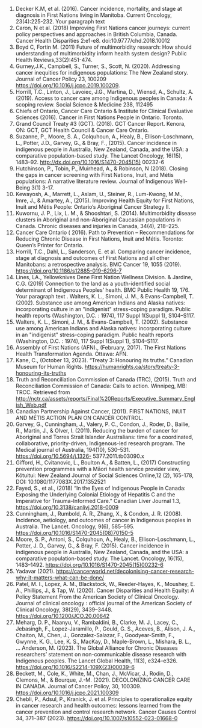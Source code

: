 1.	Decker K.M, et al. (2016). Cancer incidence, mortality, and stage at diagnosis in First Nations living in Manitoba. Current Oncology, 23(4):225-232. Your paragraph text
2.	Caron, N et al. (2018) Improving First Nations cancer journeys: current policy perspectives and approaches in British Columbia, Canada. Cancer Health Disparities 2:e1-e8. doi:10.9777/chd.2018.10012
3.	Boyd C, Fortin M. (2011) Future of multimorbidity research: How should understanding of multimorbidity inform health system design? Public Health Reviews,33(2):451-474.
4.	Gurney,J.K.,  Campbell, S., Turner, S., Scott, N. (2020). Addressing cancer inequities for indigenous populations: The New Zealand story. Journal of Cancer Policy 23, 100209 https://doi.org/10.1016/j.jcpo.2019.100209.
5.	Horrill, T.C.,  Linton, J.,  Lavoiec, J.G., Martina, D., Wiensd, A., Schultz, A. (2019). Access to cancer care among Indigenous peoples in Canada: A scoping review. Social Science & Medicine 238, 112495
6.	Chiefs of Ontario, Cancer Care Ontario & Institute for Clinical Evaluative Sciences (2016). Cancer in First Nations People in Ontario. Toronto.
7.	Grand Council Treaty #3 (GCT). (2018). GCT Cancer Report. Kenora, ON: GCT, GCT Health Council & Cancer Care Ontario.
8.	Suzanne, P., Moore, S. A.,  Colquhoun, A., Healy, B., Ellison-Loschmann, L.,  Potter, J.D., Garvey, G., & Bray, F., (2015). Cancer incidence in indigenous people in Australia, New Zealand, Canada, and the USA: a comparative population-based study. The Lancet Oncology, 16(15), 1483–92. http://dx.doi.org/10.1016/S1470-2045(15) 00232-6
9.	Hutchinson, P., Tobin, P., Muirhead, A., & Robinson, N (2018). Closing the gaps in cancer screening with First Nations, Inuit, and Métis populations: A narrative literature review. Journal of Indigenous Well-Being 3(1) 3-17.
10.	Kewayosh, A., Marrett, L., Aslam, U., Steiner, R., Lum-Kwong, M.M., Imre, J., &  Amartey, A., (2015). Improving Health Equity for First Nations, Inuit and Métis People: Ontario’s Aboriginal Cancer Strategy II.
11.	Kuwornu, J. P., Lix, L. M., & Shooshtari, S. (2014). Multimorbidity disease clusters in Aboriginal and non-Aboriginal Caucasian populations in Canada. Chronic diseases and injuries in Canada, 34(4), 218–225.
12.	Cancer Care Ontario ( 2016). Path to Prevention – Recommendations for Reducing Chronic Disease in First Nations, Inuit and Métis. Toronto: Queen’s Printer for Ontario.
13.	Horrill, T.C., Dahl, L., Sanderson, E. et al. Comparing cancer incidence, stage at diagnosis and outcomes of First Nations and all other Manitobans: a retrospective analysis. BMC Cancer 19, 1055 (2019). https://doi.org/10.1186/s12885-019-6296-7
14.	Lines, LA., Yellowknives Dene First Nation Wellness Division. & Jardine, C.G. (2019) Connection to the land as a youth-identified social determinant of Indigenous Peoples’ health. BMC Public Health 19, 176. Your paragraph text
. Walters, K. L., Simoni, J. M., & Evans-Campbell, T. (2002). Substance use among American Indians and Alaska natives: incorporating culture in an "indigenist" stress-coping paradigm. Public health reports (Washington, D.C. : 1974), 117 Suppl 1(Suppl 1), S104–S117.
15.	Walters, K. L., Simoni, J. M., & Evans-Campbell, T. (2002). Substance use among American Indians and Alaska natives: incorporating culture in an "indigenist" stress-coping paradigm. Public health reports (Washington, D.C. : 1974), 117 Suppl 1(Suppl 1), S104–S117.
16.	Assembly of First Nations (AFN)., (February, 2017). The First Nations Health Transformation Agenda. Ottawa: AFN.
17.	Kane, C., (October 13, 2023).  “Treaty 3: Honouring its truths.” Canadian Museum for Human Rights. https://humanrights.ca/story/treaty-3-honouring-its-truths
18.	Truth and Reconciliation Commission of Canada (TRC), (2015). Truth and Reconciliation Commission of Canada: Calls to action. Winnipeg, MB: TRCC. Retrieved from
http://nctr.ca/assets/reports/Final%20Reports/Executive_Summary_English_Web.pdf
19.	Canadian Partnership Against Cancer, (2011). FIRST NATIONS, INUIT AND MÉTIS ACTION PLAN ON CANCER CONTROL.
20.	Garvey, G., Cunningham, J., Valery, P. C., Condon, J., Roder, D., Bailie, R., Martin, J., & Olver, I. (2011). Reducing the burden of cancer for Aboriginal and Torres Strait Islander Australians: time for a coordinated, collaborative, priority-driven, Indigenous-led research program. The Medical journal of Australia, 194(10), 530–531. https://doi.org/10.5694/j.1326-
5377.2011.tb03090.x
21.	Gifford, H., Cvitanovic, L., Boulton A., & Batten, L., (2017) Constructing prevention programmes with a Māori health service provider view, Kōtuitui: New Zealand Journal of Social Sciences Online,12 (2), 165-178, DOI: 10.1080/1177083X.2017.1352521
22.	Fayed, S., et al., (2018) “In the Eyes of Indigenous People in Canada: Exposing the Underlying Colonial Etiology of Hepatitis C and the Imperative for Trauma-Informed Care.” Canadian Liver Journal 1.3, https://doi.org/10.3138/canlivj.2018-0009
23.	Cunningham, J., Rumbold, A. R., Zhang, X., & Condon, J. R. (2008). Incidence, aetiology, and outcomes of cancer in Indigenous peoples in Australia. The Lancet. Oncology, 9(6), 585–595. https://doi.org/10.1016/S1470-2045(08)70150-5
24.	Moore, S. P., Antoni, S., Colquhoun, A., Healy, B., Ellison-Loschmann, L., Potter, J. D., Garvey, G., & Bray, F. (2015). Cancer incidence in indigenous people in Australia, New Zealand, Canada, and the USA: a comparative population-based study. The Lancet. Oncology, 16(15), 1483–1492. https://doi.org/10.1016/S1470-2045(15)00232-6
25.	Yadavar (2021). https://cancerworld.net/decolonising-cancer-research-why-it-matters-what-can-be-done/
26.	Patel, M. I., Lopez, A. M., Blackstock, W., Reeder-Hayes, K., Moushey, E. A., Phillips, J., & Tap, W. (2020). Cancer Disparities and Health Equity: A Policy Statement From the American Society of Clinical Oncology. Journal of clinical oncology : official journal of the American Society of Clinical Oncology, 38(29), 3439–3448. https://doi.org/10.1200/JCO.20.00642
27.	Meharg, D. P., Naanyu, V., Rambaldini, B., Clarke, M. J., Lacey, C., Jebasingh, F., Lopez-Jaramillo, P., Gould, G. S., Aceves, B., Alison, J. A., Chaiton, M., Chen, J., Gonzalez-Salazar, F., Goodyear-Smith, F., Gwynne, K. G., Lee, K. S., MacKay, D., Maple-Brown, L., Mishara, B. L., … Anderson, M. (2023). The Global Alliance for Chronic Diseases researchers’ statement on non-communicable disease research with Indigenous peoples. The Lancet Global Health, 11(3), e324–e326. https://doi.org/10.1016/S2214-109X(23)00039-6
28.	Beckett, M., Cole, K., White, M., Chan, J., McVicar, J., Rodin, D., Clemons, M., & Bourque, J.-M. (2021). DECOLONIZING CANCER CARE IN CANADA. Journal of Cancer Policy, 30, 100309. https://doi.org/10.1016/j.jcpo.2021.100309
29.	Chebli, P., Adsul, P., Kranick, J. et al. Principles to operationalize equity in cancer research and health outcomes: lessons learned from the cancer prevention and control research network. Cancer Causes Control 34, 371–387 (2023). https://doi.org/10.1007/s10552-023-01668-0
